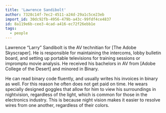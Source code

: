 ```yaml
---
title: 'Lawrence Sandibolt'
author: 7328c14f-7ec2-4511-a24d-29a1c5ce23eb
import_id: 30dc92fb-4956-479b-a43c-99fdf4ce4837
id: 8a119e6b-cee3-4cad-a416-ec72f26ebb1e
tags:
  - people
---
```

Lawrence “Larry” Sandibolt is the AV technitian for [The Adobe Skyscraper]. He is responsible for maintaining the intercoms, lobby bulletin board, and setting up portable televisions for training sessions or impromptu movie analysis. He received his bachelors in AV from [Adobe College of the Desert] and minored in Binary.

He can read binary code fluently, and usually writes his invoices in binary as well. For this reason he often does not get paid on time. He wears specially designed goggles that allow for him to view his surroundings in nightvision, regardless of the light, which is common for those in the electronics industry. This is because night vision makes it easier to resolve wires from one another, regardless of their colors.